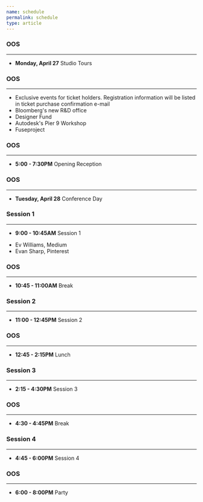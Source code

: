 ```yaml
---
name: schedule
permalink: schedule
type: article
---
```


### OOS
- - - 

+ **Monday, April 27** Studio Tours

### OOS
- - - 

* Exclusive events for ticket holders. Registration information will be listed in ticket purchase confirmation e-mail
* Bloomberg's new R&D office
* Designer Fund
* Autodesk's Pier 9 Workshop
* Fuseproject

### OOS
- - - 

+ **5:00 - 7:30PM** Opening Reception

### OOS
- - - 

+ **Tuesday, April 28** Conference Day


### Session 1
- - - 

+ **9:00 - 10:45AM** Session 1
* Ev Williams, Medium
* Evan Sharp, Pinterest

### OOS
_ _ _

+ **10:45 - 11:00AM** Break


### Session 2
- - - 

+ **11:00 - 12:45PM** Session 2


### OOS
- - - 

+ **12:45 - 2:15PM** Lunch


### Session 3
- - - 

+ **2:15 - 4:30PM** Session 3


### OOS
- - - 

+ **4:30 - 4:45PM** Break


### Session 4
- - - 

+ **4:45 - 6:00PM** Session 4


### OOS
- - - 

+ **6:00 - 8:00PM** Party
